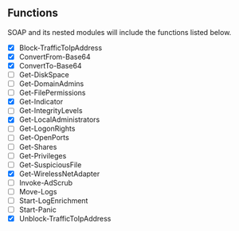 ## Functions
SOAP and its nested modules will include the functions listed below. 
- [x] Block-TrafficToIpAddress
- [x] ConvertFrom-Base64
- [x] ConvertTo-Base64
- [ ] Get-DiskSpace
- [ ] Get-DomainAdmins
- [ ] Get-FilePermissions
- [x] Get-Indicator
- [ ] Get-IntegrityLevels
- [x] Get-LocalAdministrators
- [ ] Get-LogonRights 
- [ ] Get-OpenPorts
- [ ] Get-Shares
- [ ] Get-Privileges
- [ ] Get-SuspiciousFile 
- [x] Get-WirelessNetAdapter
- [ ] Invoke-AdScrub 
- [ ] Move-Logs
- [ ] Start-LogEnrichment
- [ ] Start-Panic
- [x] Unblock-TrafficToIpAddress